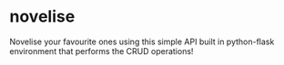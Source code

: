 # novelise
Novelise your favourite ones using this simple API built in python-flask environment that performs the CRUD operations!
